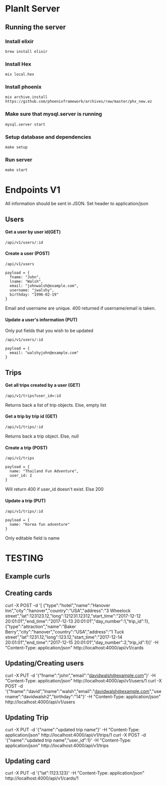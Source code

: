 # PlanIt Server


## Running the server
### Install elixir
```
brew install elixir
```

### Install Hex
```
mix local.hex
```
### Install phoenix
```
mix archive.install https://github.com/phoenixframework/archives/raw/master/phx_new.ez
```

### Make sure that mysql.server is running
```
mysql.server start
```

### Setup database and dependencies
```
make setup
```

### Run server
```
make start
```

# Endpoints V1

All information should be sent in JSON.
Set header to application/json

## Users
#### Get a user by user id(GET)
```
/api/v1/users/:id
```

#### Create a user (POST)
```
/api/v1/users

payload = {
  fname: "John",
  lname: "Walsh",
  email: "johnwalsh@example.com",
  username: "jwalshy",
  birthday: "1996-02-19"
}
```
Email and username are unique. 400 returned if username/email is taken. 

#### Update a user's information (PUT)
Only put fields that you wish to be updated
```
/api/v1/users/:id

payload = {
  email: "walshyjohn@example.com"
}
```

## Trips
#### Get all trips created by a user (GET) 
```
/api/v1/trips?user_id=:id
```
Returns back a list of trip objects. Else, empty list

#### Get a trip by trip id (GET)
```
/api/v1/trips/:id
```
Returns back a trip object. Else, null

#### Create a trip (POST)
```
/api/v1/trips

payload = {
  name: "Thailand Fun Adventure",
  user_id: 2
}
```
Will return 400 if user\_id doesn't exist. Else 200


#### Update a trip (PUT)
```
/api/v1/trips/:id

payload = {
  name: "Korea fun adventure"
}
```
Only editable field is name






# TESTING 
## Example curls 
## Creating cards
curl -X POST -d '[
{"type":"hotel","name":"Hanover Inn","city":"hanover","country":"USA","address":"3 Wheelock street","lat":123123.12,"long":121231.12312,"start_time":"2017-12-12 20:01:01","end_time":"2017-12-13 20:01:01","day_number":1,"trip_id":1},
{"type":"attraction","name":"Baker Berry","city":"hanover","country":"USA","address":"1 Tuck street","lat":1231.12,"long":123.12,"start_time":"2017-12-14 20:01:01","end_time":"2017-12-15 20:01:01","day_number":2,"trip_id":1}]' -H "Content-Type: application/json" http://localhost:4000/api/v1/cards

## Updating/Creating users
curl -X PUT -d '{"fname":"john","email":"davidwalsh@example.com"}' -H "Content-Type: application/json" http://localhost:4000/api/v1/users/1
curl -X POST -d '{"fname":"david","lname":"walsh","email":"davidwalsh@example.com","username":"davidwalsh2","birthday":"14"}' -H "Content-Type: application/json" http://localhost:4000/api/v1/users

## Updating Trip
curl -X PUT -d '{"name":"updated trip name"}' -H "Content-Type: application/json" http://localhost:4000/api/v1/trips/1
curl -X POST -d '{"name":"updated trip name","user_id":1}' -H "Content-Type: application/json" http://localhost:4000/api/v1/trips

## Updating card
curl -X PUT -d '{"lat":1123.123}' -H "Content-Type: application/json" http://localhost:4000/api/v1/cards/1
